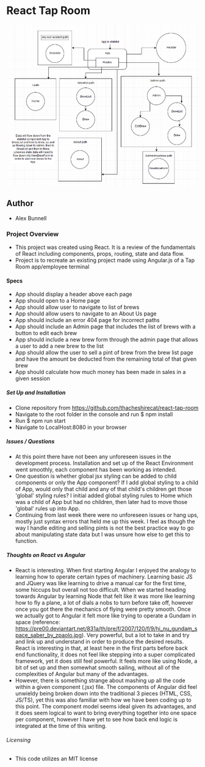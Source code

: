 # React Tap Room

![alt text](https://raw.githubusercontent.com/thacheshirecat/react-tap-room/master/src/assets/images/TapRoomMap.png)

## Author
  * Alex Bunnell

### Project Overview
  * This project was created using React. It is a review of the fundamentals of React including components, props, routing, state and data flow.
  * Project is to recreate an existing project made using Angular.js of a Tap Room app/employee terminal

#### Specs
  * App should display a header above each page
  * App should open to a Home page
  * App should allow user to navigate to list of brews
  * App should allow users to navigate to an About Us page
  * App should include an error 404 page for incorrect paths
  * App should include an Admin page that includes the list of brews with a button to edit each brew
  * App should include a new brew form through the admin page that allows a user to add a new brew to the list
  * App should allow the user to sell a pint of brew from the brew list page and have the amount be deducted from the remaining total of that given brew
  * App should calculate how much money has been made in sales in a given session

##### Set Up and Installation
  * Clone repository from https://github.com/thacheshirecat/react-tap-room
  * Navigate to the root folder in the console and run $ npm install
  * Run $ npm run start
  * Navigate to LocalHost:8080 in your browser

##### Issues / Questions
  * At this point there have not been any unforeseen issues in the development process. Installation and set up of the React Environment went smoothly, each component has been working as intended.
  * One question is whether global jsx styling can be added to child components or only the App component? If I add global styling to a child of App, would only that child and any of that child's children get those 'global' styling rules? I initial added global styling rules to Home which was a child of App but had no children, then later had to move those 'global' rules up into App.
  * Continuing from last week there were no unforeseen issues or hang ups, mostly just syntax errors that held me up this week. I feel as though the way I handle editing and selling pints is not the best practice way to go about manipulating state data but I was unsure how else to get this to function.

##### Thoughts on React vs Angular
  * React is interesting. When first starting Angular I enjoyed the analogy to learning how to operate certain types of machinery. Learning basic JS and JQuery was like learning to drive a manual car for the first time, some hiccups but overall not too difficult. When we started heading towards Angular by learning Node that felt like it was more like learning how to fly a plane, a lot of dials a nobs to turn before take off, however once you got there the mechanics of flying were pretty smooth. Once we actually got to Angular it felt more like trying to operate a Gundam in space (reference: https://pre00.deviantart.net/831a/th/pre/f/2007/120/f/9/hi_nu_gundam_space_saber_by_zpaolo.jpg). Very powerful, but a lot to take in and try and link up and understand in order to produce the desired results. React is interesting in that, at least here in the first parts before back end functionality, it does not feel like stepping into a super complicated framework, yet it does still feel powerful. It feels more like using Node, a bit of set up and then somewhat smooth sailing, without all of the complexities of Angular but many of the advantages.
  * However, there is something strange about mashing up all the code within a given component (.jsx) file. The components of Angular did feel unwieldy being broken down into the traditional 3 pieces (HTML, CSS, JS/TS), yet this was also familiar with how we have been coding up to this point. The component model seems ideal given its advantages, and it does seem logical to want to bring everything together into one space per component, however I have yet to see how back end logic is integrated at the time of this writing.

###### Licensing
  * This code utilizes an MIT license
